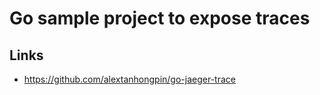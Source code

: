 
# Go sample project to expose traces

## Links

* https://github.com/alextanhongpin/go-jaeger-trace
